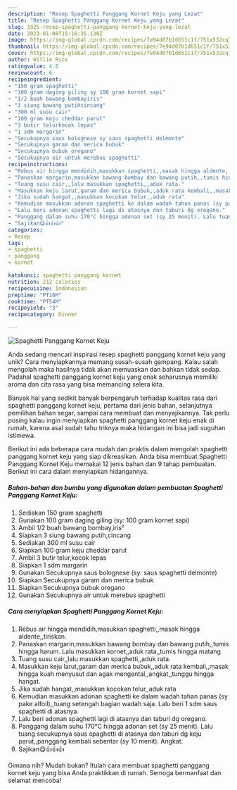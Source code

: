 ```yaml
---
description: "Resep Spaghetti Panggang Kornet Keju yang Lezat"
title: "Resep Spaghetti Panggang Kornet Keju yang Lezat"
slug: 1925-resep-spaghetti-panggang-kornet-keju-yang-lezat
date: 2021-01-08T15:16:35.130Z
image: https://img-global.cpcdn.com/recipes/7e94d07b1d651c1f/751x532cq70/spaghetti-panggang-kornet-keju-foto-resep-utama.jpg
thumbnail: https://img-global.cpcdn.com/recipes/7e94d07b1d651c1f/751x532cq70/spaghetti-panggang-kornet-keju-foto-resep-utama.jpg
cover: https://img-global.cpcdn.com/recipes/7e94d07b1d651c1f/751x532cq70/spaghetti-panggang-kornet-keju-foto-resep-utama.jpg
author: Willie Rice
ratingvalue: 4.8
reviewcount: 6
recipeingredient:
- "150 gram spaghetti"
- "100 gram daging giling sy 100 gram kornet sapi"
- "1/2 buah bawang bombayiris"
- "3 siung bawang putihcincang"
- "300 ml susu cair"
- "100 gram keju cheddar parut"
- "3 butir telurkocok lepas"
- "1 sdm margarin"
- "Secukupnya saus bolognese sy saus spaghetti delmonte"
- "Secukupnya garam dan merica bubuk"
- "Secukupnya bubuk oregano"
- "Secukupnya air untuk merebus spaghetti"
recipeinstructions:
- "Rebus air hingga mendidih,masukkan spaghetti,,masak hingga aldente,,tiriskan."
- "Panaskan margarin,masukkan bawang bombay dan bawang putih,,tumis hingga harum. Lalu masukkan kornet,,aduk rata,,tumis hingga matang"
- "Tuang susu cair,,lalu masukkan spaghetti,,aduk rata."
- "Masukkan keju larut,garam dan merica bubuk,,aduk rata kembali,,masak hingga kuah menyusut dan agak mengental,,angkat,,tunggu hingga hangat."
- "Jika sudah hangat,,masukkan kocokan telur,,aduk rata"
- "Kemudian masukkan adonan spaghetti ke dalam wadah tahan panas (sy pake alfoil),,tuang setengah bagian wadah saja. Lalu beri 1 sdm saus spaghetti di atasnya."
- "Lalu beri adonan spaghetti lagi di atasnya dan taburi dg oregano."
- "Panggang dalam suhu 170°C hingga adonan set (sy 25 menit). Lalu tuang secukupnya saus spaghetti di atasnya dan taburi dg keju parut,,panggang kembali sebentar (sy 10 menit). Angkat."
- "Sajikan😋👍👍👍"
categories:
- Resep
tags:
- spaghetti
- panggang
- kornet

katakunci: spaghetti panggang kornet 
nutrition: 212 calories
recipecuisine: Indonesian
preptime: "PT16M"
cooktime: "PT54M"
recipeyield: "3"
recipecategory: Dinner

---
```



![Spaghetti Panggang Kornet Keju](https://img-global.cpcdn.com/recipes/7e94d07b1d651c1f/751x532cq70/spaghetti-panggang-kornet-keju-foto-resep-utama.jpg)

Anda sedang mencari inspirasi resep spaghetti panggang kornet keju yang unik? Cara menyiapkannya memang susah-susah gampang. Kalau salah mengolah maka hasilnya tidak akan memuaskan dan bahkan tidak sedap. Padahal spaghetti panggang kornet keju yang enak seharusnya memiliki aroma dan cita rasa yang bisa memancing selera kita.

Banyak hal yang sedikit banyak berpengaruh terhadap kualitas rasa dari spaghetti panggang kornet keju, pertama dari jenis bahan, selanjutnya pemilihan bahan segar, sampai cara membuat dan menyajikannya. Tak perlu pusing kalau ingin menyiapkan spaghetti panggang kornet keju enak di rumah, karena asal sudah tahu triknya maka hidangan ini bisa jadi suguhan istimewa.




Berikut ini ada beberapa cara mudah dan praktis dalam mengolah spaghetti panggang kornet keju yang siap dikreasikan. Anda bisa membuat Spaghetti Panggang Kornet Keju memakai 12 jenis bahan dan 9 tahap pembuatan. Berikut ini cara dalam menyiapkan hidangannya.

<!--inarticleads1-->

##### Bahan-bahan dan bumbu yang digunakan dalam pembuatan Spaghetti Panggang Kornet Keju:

1. Sediakan 150 gram spaghetti
1. Gunakan 100 gram daging giling (sy: 100 gram kornet sapi)
1. Ambil 1/2 buah bawang bombay,iris²
1. Siapkan 3 siung bawang putih,cincang
1. Sediakan 300 ml susu cair
1. Siapkan 100 gram keju cheddar parut
1. Ambil 3 butir telur,kocok lepas
1. Siapkan 1 sdm margarin
1. Gunakan Secukupnya saus bolognese (sy: saus spaghetti delmonte)
1. Siapkan Secukupnya garam dan merica bubuk
1. Siapkan Secukupnya bubuk oregano
1. Gunakan Secukupnya air untuk merebus spaghetti




<!--inarticleads2-->

##### Cara menyiapkan Spaghetti Panggang Kornet Keju:

1. Rebus air hingga mendidih,masukkan spaghetti,,masak hingga aldente,,tiriskan.
1. Panaskan margarin,masukkan bawang bombay dan bawang putih,,tumis hingga harum. Lalu masukkan kornet,,aduk rata,,tumis hingga matang
1. Tuang susu cair,,lalu masukkan spaghetti,,aduk rata.
1. Masukkan keju larut,garam dan merica bubuk,,aduk rata kembali,,masak hingga kuah menyusut dan agak mengental,,angkat,,tunggu hingga hangat.
1. Jika sudah hangat,,masukkan kocokan telur,,aduk rata
1. Kemudian masukkan adonan spaghetti ke dalam wadah tahan panas (sy pake alfoil),,tuang setengah bagian wadah saja. Lalu beri 1 sdm saus spaghetti di atasnya.
1. Lalu beri adonan spaghetti lagi di atasnya dan taburi dg oregano.
1. Panggang dalam suhu 170°C hingga adonan set (sy 25 menit). Lalu tuang secukupnya saus spaghetti di atasnya dan taburi dg keju parut,,panggang kembali sebentar (sy 10 menit). Angkat.
1. Sajikan😋👍👍👍




Gimana nih? Mudah bukan? Itulah cara membuat spaghetti panggang kornet keju yang bisa Anda praktikkan di rumah. Semoga bermanfaat dan selamat mencoba!
